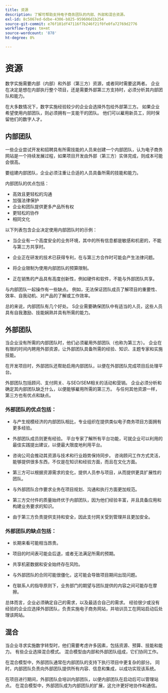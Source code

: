 ```yaml
---
title: 资源
description: 了解可帮助支持电子商务团队的内部、外部和混合资源。
exl-id: 8c5067ed-6dbe-4306-b825-959606d1b254
source-git-commit: e76f101df47116f7b246f21f0fe0fa72769d2776
workflow-type: tm+mt
source-wordcount: '878'
ht-degree: 0%

---
```


# 资源

数字实施需要内部（内部）和外部（第三方）资源，或者同时需要这两者。 企业在决定是想在内部执行整个项目，还是需要外部第三方支持时，必须分析其内部团队和能力。

在大多数情况下，数字实施经验较少的企业会选择外包给外部第三方。 如果企业希望使用内部团队，则必须拥有一支能干的团队。 他们可以雇用新员工，同时保留他们的数字人才。

## 内部团队

一些企业尝试开发和招聘具有所需技能的人员来创建一个内部团队，认为电子商务网站是一个持续发展过程，如果项目开发由外部（第三方）实体完成，则成本可能会很高。

要组建内部团队，企业必须注重让合适的人员具备所需的技能和能力。

内部团队的优点包括：

- 高效且更轻松的沟通
- 加强法律保护
- 企业和团队提供更多产品所有权
- 更轻松的协作
- 相同文化

以下列表包含企业决定使用内部团队时的示例：

- 当企业有一个高度安全的业务环境，其中的所有信息都是敏感和机密的，不能与第三方共享时。

- 企业正在研发的技术已获得专利，在与第三方合作时可能会产生法律问题。

- 将企业限制为使用内部团队的预算限制。

- 正在销售的产品具有高度创新性，例如硬件和软件，不能与外部团队共享。

与内部团队一起操作有一些缺点。 例如，无法保证团队成员了解项目的重要性、效率、自我动机、对产品的了解或工作效率。

总的来说，内部团队有几个好处。 S企业需要确保团队中有适当的人员，这些人员具有自我激励、技能娴熟并具有所需的能力。

## 外部团队

当企业没有所需的内部团队时，他们必须雇用外部团队（也称为第三方）。 企业在有限的时间内聘用外部资源，让外部团队具备所需的经验、知识、主题专家和实施技能。

在开发项目时，外部团队还帮助启用内部团队，以便在外部团队完成项目后处理平台。

外部团队包括顾问、支付网关、与SEO/SEM相关的活动和营销。 企业必须分析和确定其内部团队缺乏什么，以便能够雇用所需的第三方。 与任何其他资源一样，第三方也有优点和缺点。

### 外部团队的优点包括：

- 与产生规模经济的内部团队相比，专业组织在提供类似电子商务项目方面拥有更多经验。

- 外部团队成员则更有经验。 平台专家了解所有平台功能，可就企业可以利用的最佳实践提出建议，以便最大限度地利用平台。

- 咨询公司会推动其资源与技术和行业趋势保持同步。 咨询顾问工作方式灵活，能够提供很多东西，不仅是在知识和经验方面，而且在文化方面。

- 第三方可以根据资源需求的变化，提供人员参与项目，从而提供更具扩展性的团队。

- 与外部团队合作要求业务在项目规划、沟通和执行方面更加规范。

- 第三方交付件的质量始终优于内部团队，因为他们经验丰富，并且具备应用和构建业务要求的知识。

- 由于第三方负责提供支持和安全，因此支付网关受到管理并且更加安全。

### 外部团队的缺点包括：

- 长期来看可能相当昂贵。

- 项目的时间表可能会后退，或者无法满足所需的预期。

- 共享机密数据和安全始终存在风险。

- 与外部团队的合同可能很僵化，这可能会导致项目期间出现问题。

- 在联系人的指导原则下，业务部门的期望与团队提供的内容之间可能存在摩擦。

总体而言，企业必须确定自己的需求，以及最适合自己的需求。 经验很少或没有经验的企业应选择外部团队，负责实施电子商务网站，并培训员工在网站启动后处理该网站。

## 混合

当企业寻求实施数字转型时，他们需要考虑许多因素，包括资源、预算、技能和能力。 有些企业选择混合模式。 混合模型由内部和外部团队组成，它们协同工作。

在混合模型中，外部团队通常在内部团队的支持下执行项目中更复杂的部分。 同时，内部团队负责向外部团队提供所有内容、信息和集成，以成功实现该系统。

在项目进行期间，外部团队会培训内部团队，以便内部团队在启动后可以管理站点。 在混合模型中，外部团队成为内部团队的扩展，这允许更好地协作和通信。
